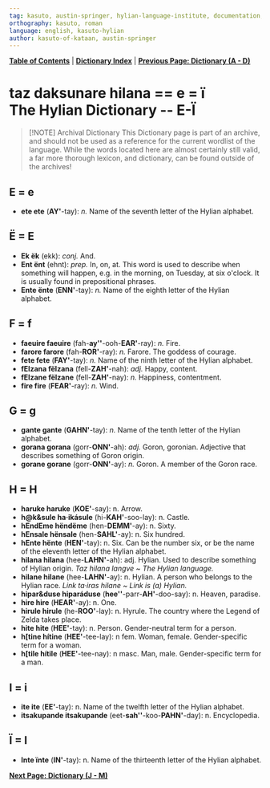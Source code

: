 ```yaml
---
tag: kasuto, austin-springer, hylian-language-institute, documentation, archive, dictionary
orthography: kasuto, roman
language: english, kasuto-hylian
author: kasuto-of-kataan, austin-springer
---
```

**[Table of Contents](archival/kasuto_hli/00-toc)** | **[Dictionary Index](archival/kasuto_hli/10.0-daksunare)** | **[Previous Page: Dictionary (A - D)](archival/kasuto_hli/10.1-daksunare-a-d)**

# <span class="hylian_kas">taz daksunare hilana == e = ï</span><br>The Hylian Dictionary -- E-Ï


> [!NOTE] Archival Dictionary
> This Dictionary page is part of an archive, and should not be used as a reference for the current wordlist of the language. While the words located here are almost certainly still valid, a far more thorough lexicon, and dictionary, can be found outside of the archives!

## E <span class="hylian_kas">= e</span>

+ **<span class="hylian_kas">ete</span> ete** (**AY'**-tay): _n._ Name of the seventh letter of the Hylian alphabet.

## Ë <span class="hylian_kas">= E</span>

+ **<span class="hylian_kas">Ek</span> ëk** (ekk): _conj._ And.
+ **<span class="hylian_kas">Ent</span> ënt** (ehnt): _prep._ In, on, at. This word is used to describe when something will happen, e.g. in the morning, on Tuesday, at six o'clock. It is usually found in prepositional phrases.
+ **<span class="hylian_kas">Ente</span> ënte** (**ENN'**-tay): _n._ Name of the eighth letter of the Hylian alphabet.

## F <span class="hylian_kas">= f</span>

+ **<span class="hylian_kas">faeuire</span> faeuire** (fah-**ay''**-ooh-**EAR'**-ray): _n._ Fire.
+ **<span class="hylian_kas">farore</span> farore** (fah-**ROR'**-ray): _n._ Farore. The goddess of courage.
+ **<span class="hylian_kas">fete</span> fete** (**FAY'**-tay): _n._ Name of the ninth letter of the Hylian alphabet.
+ **<span class="hylian_kas">fElzana</span> fëlzana** (fell-**ZAH'**-nah): _adj._ Happy, content.
+ **<span class="hylian_kas">fElzane</span> fëlzane** (fell-**ZAH'**-nay): _n._ Happiness, contentment.
+ **<span class="hylian_kas">fire</span> fire** (**FEAR'**-ray): _n._ Wind.

## G <span class="hylian_kas">= g</span>

+ **<span class="hylian_kas">gante</span> gante** (**GAHN'**-tay): _n._ Name of the tenth letter of the Hylian alphabet.
+ **<span class="hylian_kas">gorana</span> gorana** (gorr-**ONN'**-ah): _adj._ Goron, goronian. Adjective that describes something of Goron origin.
+ **<span class="hylian_kas">gorane</span> gorane** (gorr-**ONN'**-ay): _n._ Goron. A member of the Goron race. 

## H <span class="hylian_kas">= H</span>

+ **<span class="hylian_kas">haruke</span> haruke** (**KOE'**-say): n. Arrow.
+ **<span class="hylian_kas">h@k&sule</span> ha·ikásule** (hi-**KAH'**-soo-lay): n. Castle.
+ **<span class="hylian_kas">hEndEme</span> hëndëme** (hen-**DEMM'**-ay): n. Sixty.
+ **<span class="hylian_kas">hEnsale</span> hënsale** (hen-**SAHL'**-ay): n. Six hundred.
+ **<span class="hylian_kas">hEnte</span> hënte** (**HEN'**-tay): n. Six. Can be the number six, or be the name of the eleventh letter of the Hylian alphabet.
+ **<span class="hylian_kas">hilana</span> hilana** (hee-**LAHN'**-ah): adj. Hylian. Used to describe something of Hylian origin. _Taz hilana langve ~ The Hylian language._
+ **<span class="hylian_kas">hilane</span> hilane** (hee-**LAHN'**-ay): n. Hylian. A person who belongs to the Hylian race. _Link ta·iras hilane ~ Link is (a) Hylian._
+ **<span class="hylian_kas">hipar&duse</span> hiparáduse** (**hee''**-parr-**AH'**-doo-say): n. Heaven, paradise.
+ **<span class="hylian_kas">hire</span> hire** (**HEAR'**-ay): n. One.
+ **<span class="hylian_kas">hirule</span> hirule** (he-**ROO'**-lay): n. Hyrule. The country where the Legend of Zelda takes place.
+ **<span class="hylian_kas">hite</span> hite** (**HEE'**-tay): n. Person. Gender-neutral term for a person.
+ **<span class="hylian_kas">h[tine</span> hítine** (**HEE'**-tee-lay): n fem. Woman, female. Gender-specific term for a woman.
+ **<span class="hylian_kas">h[tile</span> hítile** (**HEE'**-tee-nay): n masc. Man, male. Gender-specific term for a man. 

## I <span class="hylian_kas">= i</span>

+ **<span class="hylian_kas">ite</span> ite** (**EE'**-tay): n. Name of the twelfth letter of the Hylian alphabet.
+ **<span class="hylian_kas">itsakupande</span> itsakupande** (eet-**sah''**-koo-**PAHN'**-day): n. Encyclopedia.

## Ï <span class="hylian_kas">= I</span>

+ **<span class="hylian_kas">Inte</span> ïnte** (**IN'**-tay): n. Name of the thirteenth letter of the Hylian alphabet. 

**[Next Page: Dictionary (J - M)](archival/kasuto_hli/10.3-daksunare-j-m)**
